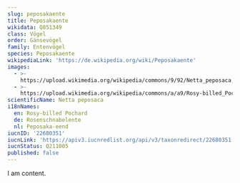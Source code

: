 ```yaml
---
slug: peposakaente
title: Peposakaente
wikidata: Q851349
class: Vögel
order: Gänsevögel
family: Entenvögel
species: Peposakaente
wikipediaLink: 'https://de.wikipedia.org/wiki/Peposakaente'
images:
  - >-
    https://upload.wikimedia.org/wikipedia/commons/9/92/Netta_peposaca,_Costanera_Sur_4.jpg
  - >-
    https://upload.wikimedia.org/wikipedia/commons/a/a9/Rosy-billed_Pochard_(Netta_peposaca)_RWD.jpg
scientificName: Netta peposaca
i18nNames:
  en: Rosy-billed Pochard
  de: Rosenschnabelente
  nl: Peposaka-eend
iucnID: '22680351'
iucnLink: 'https://apiv3.iucnredlist.org/api/v3/taxonredirect/22680351'
iucnStatus: Q211005
published: false
---
```


I am content.
